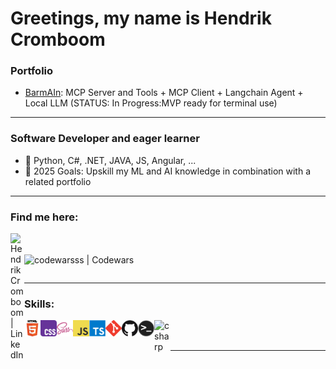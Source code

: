 # Greetings, my name is Hendrik Cromboom

### Portfolio
- [BarmAIn](https://github.com/HendrikCromboom/barmain): MCP Server and Tools + MCP Client + Langchain Agent + Local LLM (STATUS: In Progress:MVP ready for terminal use)
---

### Software Developer and eager learner
- 🌱 Python, C#, .NET, JAVA, JS, Angular, ...
- 🥅 2025 Goals: Upskill my ML and AI knowledge in combination with a related portfolio
---

### Find me here:

[<img align="left" alt="HendrikCromboom | LinkedIn" width="22px" src="https://cdn.jsdelivr.net/npm/simple-icons@v3/icons/linkedin.svg" />][linkedin]
<br />
<br />
[<img align="left" alt="codewarsss | Codewars" width="auto" src="https://www.codewars.com/users/HendrikCromboom/badges/small" />][codewars]

<br />

---

### Skills:

<img align="left" alt="HTML5" width="26px" src="https://raw.githubusercontent.com/github/explore/80688e429a7d4ef2fca1e82350fe8e3517d3494d/topics/html/html.png" />
<img align="left" alt="CSS3" width="26px" src="https://raw.githubusercontent.com/github/explore/80688e429a7d4ef2fca1e82350fe8e3517d3494d/topics/css/css.png" />
<img align="left" alt="Sass" width="26px" src="https://raw.githubusercontent.com/github/explore/80688e429a7d4ef2fca1e82350fe8e3517d3494d/topics/sass/sass.png" />
<img align="left" alt="JavaScript" width="26px" src="https://raw.githubusercontent.com/github/explore/80688e429a7d4ef2fca1e82350fe8e3517d3494d/topics/javascript/javascript.png" />
<img align="left" alt="TypeScript" width="26px" src="https://raw.githubusercontent.com/HendrikCromboom/HendrikCromboom/master/TS155x155.png" />
<img align="left" alt="Git" width="26px" src="https://raw.githubusercontent.com/github/explore/80688e429a7d4ef2fca1e82350fe8e3517d3494d/topics/git/git.png" />
<img align="left" alt="GitHub" width="26px" src="https://raw.githubusercontent.com/github/explore/78df643247d429f6cc873026c0622819ad797942/topics/github/github.png" />
<img align="left" alt="terminal" width="26px" src="https://raw.githubusercontent.com/github/explore/80688e429a7d4ef2fca1e82350fe8e3517d3494d/topics/terminal/terminal.png" />
<img align="left" alt="csharp" width="26px" src="https://www.brandeps.com/logo-download/C/C-Sharp-logo-vector-01.svg" />



<br />
<br />

---

[linkedin]: https://www.linkedin.com/in/hendrik-cromboom-99b68450/
[codewars]: https://www.codewars.com/users/HendrikCromboom
